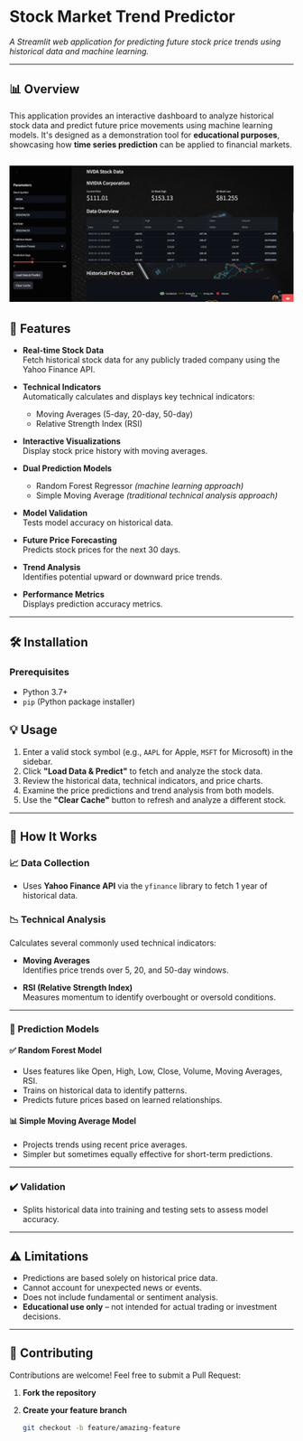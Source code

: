# Stock Market Trend Predictor

*A Streamlit web application for predicting future stock price trends using historical data and machine learning.*

---

## 📊 Overview
This application provides an interactive dashboard to analyze historical stock data and predict future price movements using machine learning models. It's designed as a demonstration tool for **educational purposes**, showcasing how **time series prediction** can be applied to financial markets.

![image alt](https://github.com/Kritika896/Stock_Market_Trend_Predictor/blob/main/1745671452162.jpeg?raw=true)
---

## 🚀 Features

- **Real-time Stock Data**  
  Fetch historical stock data for any publicly traded company using the Yahoo Finance API.

- **Technical Indicators**  
  Automatically calculates and displays key technical indicators:
  - Moving Averages (5-day, 20-day, 50-day)
  - Relative Strength Index (RSI)

- **Interactive Visualizations**  
  Display stock price history with moving averages.

- **Dual Prediction Models**
  - Random Forest Regressor *(machine learning approach)*
  - Simple Moving Average *(traditional technical analysis approach)*

- **Model Validation**  
  Tests model accuracy on historical data.

- **Future Price Forecasting**  
  Predicts stock prices for the next 30 days.

- **Trend Analysis**  
  Identifies potential upward or downward price trends.

- **Performance Metrics**  
  Displays prediction accuracy metrics.

---

## 🛠️ Installation

### Prerequisites
- Python 3.7+  
- `pip` (Python package installer)

## 💡 Usage

1. Enter a valid stock symbol (e.g., `AAPL` for Apple, `MSFT` for Microsoft) in the sidebar.
2. Click **"Load Data & Predict"** to fetch and analyze the stock data.
3. Review the historical data, technical indicators, and price charts.
4. Examine the price predictions and trend analysis from both models.
5. Use the **"Clear Cache"** button to refresh and analyze a different stock.

---

## 🔬 How It Works

### 📈 Data Collection
- Uses **Yahoo Finance API** via the `yfinance` library to fetch 1 year of historical data.

### 📉 Technical Analysis
Calculates several commonly used technical indicators:

- **Moving Averages**  
  Identifies price trends over 5, 20, and 50-day windows.

- **RSI (Relative Strength Index)**  
  Measures momentum to identify overbought or oversold conditions.

---

### 🤖 Prediction Models

#### ✅ Random Forest Model
- Uses features like Open, High, Low, Close, Volume, Moving Averages, RSI.
- Trains on historical data to identify patterns.
- Predicts future prices based on learned relationships.

#### 📊 Simple Moving Average Model
- Projects trends using recent price averages.
- Simpler but sometimes equally effective for short-term predictions.

---

### ✔️ Validation
- Splits historical data into training and testing sets to assess model accuracy.

---

## ⚠️ Limitations

- Predictions are based solely on historical price data.
- Cannot account for unexpected news or events.
- Does not include fundamental or sentiment analysis.
- **Educational use only** – not intended for actual trading or investment decisions.

---

## 🤝 Contributing

Contributions are welcome! Feel free to submit a Pull Request:

1. **Fork the repository**

2. **Create your feature branch**
   ```bash
   git checkout -b feature/amazing-feature

